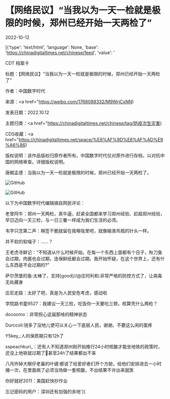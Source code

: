 # 【网络民议】“当我以为一天一检就是极限的时候，郑州已经开始一天两检了”

2022-10-12

[{'type': 'text/html', 'language': None, 'base': 'https://chinadigitaltimes.net/chinese/feed', 'value': '

CDT 档案卡

标题：【网络民议】“当我以为一天一检就是极限的时候，郑州已经开始一天两检了”

作者：中国数字时代

来源：<a href="https://weibo.com/1768088332/M9WrjCxNN)

发表日期：2022.10.12

主题归类：<a href="https://chinadigitaltimes.net/chinese/tag/防疫次生灾害)

CDS收藏：<a href="https://chinadigitaltimes.net/space/%E8%AF%9D%E8%AF%AD%E9%A6%86)

版权说明：该作品版权归原作者所有。中国数字时代仅对原作进行存档，以对抗中国的网络审查。详细版权说明。





唐朝孟德：当我以为一天一检就是极限的时候，郑州已经开始一天两检了。

![GitHub](https://chinadigitaltimes.net/chinese/files/2022/10/yitianliangjian.png)

![GitHub](https://chinadigitaltimes.net/chinese/files/2022/10/6962e30cly1h72axg3cnej20zk19x0w7.jpg)

以下为中国数字时代编辑摘自网民评论：



老曾阿牛：郑州一天两检，真牛逼，赶紧全国都来学习郑州经验、赶超郑州经验，早日迈向一天三检，与一日三餐一样成为我们生活的必须。

韦字只念第二声：棉签干脆就留在我喉咙里吧，就像输液吊瓶的针头一样。

并不软的软喵子：……？

王老虎寻鲜记：“不知道从什么时候开始，在每一个东西上面都有个日子，秋刀鱼会过期，肉酱也会过期，连保鲜纸都会过期。我开始怀疑，在这个世界上，还有什么东西是不会过期的?”

萨尔茨堡的鱼:太棒了，支持[good]//@庄时利和:非常严格的防控方式了，让病毒无处藏身

庄尼走路：太好了吧，真是为人民安危考虑，感动啦

学院路书童9527：我建议一天三检，吃饭你一天要吃三顿，核算凭什么两检？

docoomo：非常担心这届那啥的精神状态

Durccoli:钱多了没地儿使可以关心一下底层人民，谢谢。不要这么闲的蛋疼

Y5key_:人的保质期只有12h了

sspeachkuri_：还有人不知道郑州刚开始推行24小时核酸才能坐地铁的政策时，还没上地铁就过期了🤗甚至24h了结果都出不来

八月炸掉大眼仔老巢的叶键:都说了给爱好者们开个方舱，给他们安排进去一小时捅一次，在里面病了必须当场做一套核酸，不出结果不许出来就医

你好就好2011：美国赶快抄作业

忘记密码的用户：深圳还有加强的余地'}]